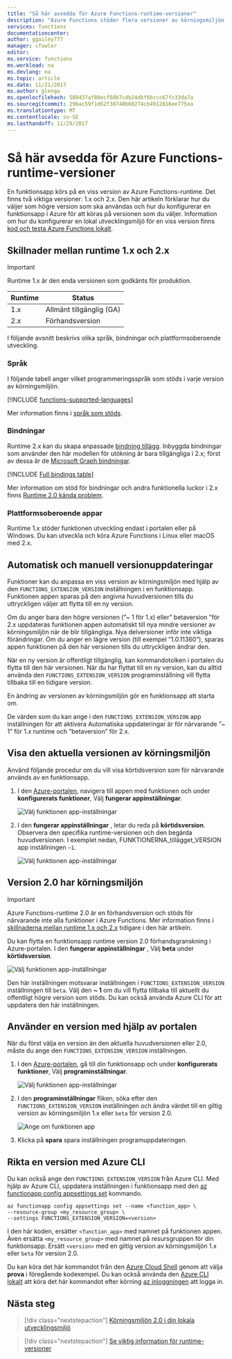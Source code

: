 ```yaml
---
title: "Så här avsedda för Azure Functions-runtime-versioner"
description: "Azure Functions stöder flera versioner av körningsmiljön. Lär dig hur du anger runtime version av en funktionsapp finns i Azure."
services: functions
documentationcenter: 
author: ggailey777
manager: cfowler
editor: 
ms.service: functions
ms.workload: na
ms.devlang: na
ms.topic: article
ms.date: 11/21/2017
ms.author: glenga
ms.openlocfilehash: 588437af80ecf60b7c4b24dbf6bccc67fc33da7a
ms.sourcegitcommit: 29bac59f1d62f38740b60274cb4912816ee775ea
ms.translationtype: MT
ms.contentlocale: sv-SE
ms.lasthandoff: 11/29/2017
---
```

# <a name="how-to-target-azure-functions-runtime-versions"></a>Så här avsedda för Azure Functions-runtime-versioner

En funktionsapp körs på en viss version av Azure Functions-runtime. Det finns två viktiga versioner: 1.x och 2.x. Den här artikeln förklarar hur du väljer som högre version som ska användas och hur du konfigurerar en funktionsapp i Azure för att köras på versionen som du väljer. Information om hur du konfigurerar en lokal utvecklingsmiljö för en viss version finns [kod och testa Azure Functions lokalt](functions-run-local.md).

## <a name="differences-between-runtime-1x-and-2x"></a>Skillnader mellan runtime 1.x och 2.x

> [!IMPORTANT] 
> Runtime 1.x är den enda versionen som godkänts för produktion.

| Runtime | Status |
|---------|---------|
|1.x|Allmänt tillgänglig (GA)|
|2.x|Förhandsversion|

I följande avsnitt beskrivs olika språk, bindningar och plattformsoberoende utveckling.

### <a name="languages"></a>Språk

I följande tabell anger vilket programmeringsspråk som stöds i varje version av körningsmiljön.

[!INCLUDE [functions-supported-languages](../../includes/functions-supported-languages.md)]

Mer information finns i [språk som stöds](supported-languages.md).

### <a name="bindings"></a>Bindningar 

Runtime 2.x kan du skapa anpassade [bindning tillägg](https://github.com/Azure/azure-webjobs-sdk-extensions/wiki/Binding-Extensions-Overview). Inbyggda bindningar som använder den här modellen för utökning är bara tillgängliga i 2.x; först av dessa är de [Microsoft Graph bindningar](functions-bindings-microsoft-graph.md).

[!INCLUDE [Full bindings table](../../includes/functions-bindings.md)]

Mer information om stöd för bindningar och andra funktionella luckor i 2.x finns [Runtime 2.0 kända problem](https://github.com/Azure/azure-webjobs-sdk-script/wiki/Azure-Functions-runtime-2.0-known-issues).

### <a name="cross-platform-development"></a>Plattformsoberoende appar

Runtime 1.x stöder funktionen utveckling endast i portalen eller på Windows. Du kan utveckla och köra Azure Functions i Linux eller macOS med 2.x.

## <a name="automatic-and-manual-version-updates"></a>Automatisk och manuell versionuppdateringar

Funktioner kan du anpassa en viss version av körningsmiljön med hjälp av den `FUNCTIONS_EXTENSION_VERSION` inställningen i en funktionsapp. Funktionen appen sparas på den angivna huvudversionen tills du uttryckligen väljer att flytta till en ny version.

Om du anger bara den högre versionen (”~ 1 för 1.x) eller” betaversion ”för 2.x uppdateras funktionen appen automatiskt till nya mindre versioner av körningsmiljön när de blir tillgängliga. Nya delversioner inför inte viktiga förändringar. Om du anger en lägre version (till exempel ”1.0.11360”), sparas appen funktionen på den här versionen tills du uttryckligen ändrar den. 

När en ny version är offentligt tillgänglig, kan kommandotolken i portalen du flytta till den här versionen. När du har flyttat till en ny version, kan du alltid använda den `FUNCTIONS_EXTENSION_VERSION` programinställning vill flytta tillbaka till en tidigare version.

En ändring av versionen av körningsmiljön gör en funktionsapp att starta om.

De värden som du kan ange i den `FUNCTIONS_EXTENSION_VERSION` app inställningen för att aktivera Automatiska uppdateringar är för närvarande ”~ 1” för 1.x runtime och ”betaversion” för 2.x.

## <a name="view-the-current-runtime-version"></a>Visa den aktuella versionen av körningsmiljön

Använd följande procedur om du vill visa körtidsversion som för närvarande används av en funktionsapp. 

1. I den [Azure-portalen](https://portal.azure.com), navigera till appen med funktionen och under **konfigurerats funktioner**, Välj **fungerar appinställningar**. 

    ![Välj funktionen app-inställningar](./media/functions-versions/add-update-app-setting.png)

2. I den **fungerar appinställningar** , letar du reda på **körtidsversion**. Observera den specifika runtime-versionen och den begärda huvudversionen. I exemplet nedan, FUNKTIONERNA\_tillägget\_VERSION app inställningen `~1`.
 
   ![Välj funktionen app-inställningar](./media/functions-versions/function-app-view-version.png)

## <a name="target-the-version-20-runtime"></a>Version 2.0 har körningsmiljön

>[!IMPORTANT]   
> Azure Functions-runtime 2.0 är en förhandsversion och stöds för närvarande inte alla funktioner i Azure Functions. Mer information finns i [skillnaderna mellan runtime 1.x och 2.x](#differences-between-runtime-1x-and-2x) tidigare i den här artikeln.

Du kan flytta en funktionsapp runtime version 2.0 förhandsgranskning i Azure-portalen. I den **fungerar appinställningar** , Välj **beta** under **körtidsversion**.  

![Välj funktionen app-inställningar](./media/functions-versions/function-app-view-version.png)

Den här inställningen motsvarar inställningen i `FUNCTIONS_EXTENSION_VERSION` inställningen till `beta`. Välj den **~ 1** om du vill flytta tillbaka till aktuellt du offentligt högre version som stöds. Du kan också använda Azure CLI för att uppdatera den här inställningen. 

## <a name="target-a-version-using-the-portal"></a>Använder en version med hjälp av portalen

När du först välja en version än den aktuella huvudversionen eller 2.0, måste du ange den `FUNCTIONS_EXTENSION_VERSION` inställningen.

1. I den [Azure-portalen](https://portal.azure.com), gå till din funktionsapp och under **konfigurerats funktioner**, Välj **programinställningar**.

    ![Välj funktionen app-inställningar](./media/functions-versions/add-update-app-setting1a.png)

2. I den **programinställningar** fliken, söka efter den `FUNCTIONS_EXTENSION_VERSION` inställningen och ändra värdet till en giltig version av körningsmiljön 1.x eller `beta` för version 2.0. 

    ![Ange om funktionen app](./media/functions-versions/add-update-app-setting2.png)

3. Klicka på **spara** spara inställningen programuppdateringen. 

## <a name="target-a-version-using-azure-cli"></a>Rikta en version med Azure CLI

 Du kan också ange den `FUNCTIONS_EXTENSION_VERSION` från Azure CLI. Med hjälp av Azure CLI, uppdatera inställningen i funktionsapp med den [az functionapp config appsettings set](/cli/azure/functionapp/config/appsettings#set) kommando.

```azurecli-interactive
az functionapp config appsettings set --name <function_app> \
--resource-group <my_resource_group> \
--settings FUNCTIONS_EXTENSION_VERSION=<version>
```
I den här koden, ersätter `<function_app>` med namnet på funktionen appen. Även ersätta `<my_resource_group>` med namnet på resursgruppen för din funktionsapp. Ersätt `<version>` med en giltig version av körningsmiljön 1.x eller `beta` för version 2.0. 

Du kan köra det här kommandot från den [Azure Cloud Shell](../cloud-shell/overview.md) genom att välja **prova** i föregående kodexempel. Du kan också använda den [Azure CLI lokalt](/cli/azure/install-azure-cli) att köra det här kommandot efter körning [az inloggningen](/cli/azure#az_login) att logga in.

## <a name="next-steps"></a>Nästa steg

> [!div class="nextstepaction"]
> [Körningsmiljön 2.0 i din lokala utvecklingsmiljö](functions-run-local.md)

> [!div class="nextstepaction"]
> [Se viktig information för runtime-versioner](https://github.com/Azure/azure-webjobs-sdk-script/releases)